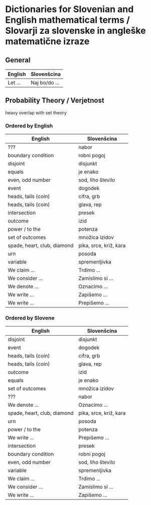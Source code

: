 # Dictionaries for Slovenian and English mathematical terms / Slovarji za slovenske in angleške matematične izraze

## General

| English | Slovenšcina |
|---------|-------------|
| Let ... | Naj bo/do ...|

## Probability Theory / Verjetnost

heavy overlap with set theory

### Ordered by English
| English | Slovenšcina |
|---------|-------------|
| ??? | nabor |
| boundary condition | robni pogoj |
| disjoint | disjunkt |
| equals | je enako |
| even, odd number | sod, liho število|
| event | dogodek |
| heads, tails (coin) | cifra, grb |
| heads, tails (coin) | glava, rep |
| intersection | presek |
| outcome | izid |
| power / to the | potenza |
| set of outcomes | množica izidov |
| spade, heart, club, diamond | pika, srce, križ, kara |
| urn | posoda |
| variable | spremenljivka |
| We claim ... | Trdimo ... |
| We consider ... | Zamislimo si  ... |
| We denote ... | Oznacimo ... |
| We write ... | Zapišemo ... |
| We write ... | Prepišemo ... |

### Ordered by Slovene

| English | Slovenšcina |
|---------|-------------|
| disjoint | disjunkt |
| event | dogodek |
| heads, tails (coin) | cifra, grb |
| heads, tails (coin) | glava, rep |
| outcome | izid |
| equals | je enako |
| set of outcomes | množica izidov |
| ??? | nabor |
| We denote ... | Oznacimo ... |
| spade, heart, club, diamond | pika, srce, križ, kara |
| urn | posoda |
| power / to the | potenza |
| We write ... | Prepišemo ... |
| intersection | presek |
| boundary condition | robni pogoj |
| even, odd number | sod, liho število|
| variable | spremenljivka |
| We claim ... | Trdimo ... |
| We consider ... | Zamislimo si  ... |
| We write ... | Zapišemo ... |